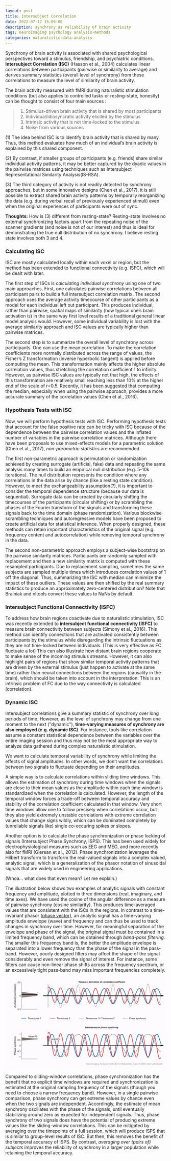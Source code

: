 ```yaml
---
layout: post
title: Intersubject Correlation
date: 2022-07-17 15:09:00
description: synchrony as reliability of brain activity
tags: neuroimaging psychology analysis-methods
categories: naturalistic-data-analysis
---
```


Synchrony of brain activity is associated with shared psychological perspectives toward a stimulus, friendship, and psychiatric conditions. **Intersubject Correlation (ISC)** (Hasson et al., 2004) calculates linear correlations between participants (pairwise or similarity to average) and derives summary statistics (overall level of synchrony) from these correlations to measure the level of similarity of brain activity. 

The brain activity measured with fMRI during naturalistic stimulation conditions (but also applies to controlled tasks or resting-state, honestly) can be thought to consist of four main sources : 
><ol>
>    <li> Stimulus-driven brain activity that is shared by most participants</li>
>    <li> Individual/idiosyncratic activity elicited by the stimulus</li>
>    <li> Intrinsic activity that is not time-locked to the stimulus</li>
>    <li> Noise from various sources</li>
></ol>

(1) The idea behind ISC is to identify brain activity that is shared by many. Thus, this method evaluates how much of an individual’s brain activity is explained by this shared component.

(2) By contrast, if smaller groups of participants (e.g. friends) share similar individual activity patterns, it may be better captured by the dyadic values in the pairwise matrices using techniques such as Intersubject Representational Similarity Analysis(IS-RSA). 

(3) The third category of activity is not readily detected by synchrony approaches, but in some innovative designs (Chen et al., 2017), it is still possible to extract shared brain activity patterns by temporally reorganizing the data (e.g. during verbal recall of previously experienced stimuli) even when the original experiences of participants were out of sync.    

**Thoughts:** How is (3) different from resting-state? Resting-state involves no external synchronizing factors apart from the repeating noise of the scanner gradients (and noise is not of our interest) and thus is ideal for demonstrating the true null distribution of no synchrony. I believe resting state involves both 3 and 4.

### Calculating ISC

ISC are mostly calculated locally within each voxel or region, but the method has been extended to functional connectivity (e.g. ISFC), which will be dealt with later. 

The first step of ISCs is *calculating individual synchrony* using one of two main approaches. First, one calculates pairwise correlations between all participant pairs to build a full intersubject correlation matrix. The second approach uses the average activity timecourse of other participants as a model for each individual left out participant. This produces individual, rather than pairwise, spatial maps of similarity (how typical one’s brain activation is) in the same way first level results of a traditional general linear model analysis would. However, some individual variability is lost with the average similarity approach and ISC values are typically higher than pairwise matrices.

The second step is to summarize the overall level of synchrony across participants. One can use the mean correlation. To make the correlation coefficients more normally distributed across the range of values, the Fisher’s Z transformation (inverse hyperbolic tangent) is applied before computing the mean. This transformation mainly affects the higher absolute correlation values, thus stretching the correlation coefficient 1 to infinity. However, as pairwise ISC values are typically not that high, the effects of this transformation are relatively small reaching less than 10% at the higher end of the scale of r=0.5. Recently, it has been suggested that computing the median, especially when using the pairwise approach, provides a more accurate summary of the correlation values (Chen et al., 2016).

### Hypothesis Tests with ISC

Now, we will perform hypothesis tests with ISC. Performing hypothesis tests that account for the false positive rate can be tricky with ISC because of the dependence between the pairwise correlation values and the inflated number of variables in the pairwise correlation matrices. Although there have been proposals to use mixed-effects models for a parametric solution (Chen et al., 2017), *non-parametric statistics* are recommended. 

The first non-parametric approach is permutation or randomization achieved by creating surrogate (artificial, fake) data and repeating the same analysis many times to build an empirical null distribution (e.g. 5-10k iterations). The null distribution represents the condition where any correlations in the data arise by chance (like a resting state condition). However, to meet the exchangeability assumption(?), it is important to consider the temporal dependence structure (because our data is sequential). Surrogate data can be created by circularly shifting the timecourses of the participants (circular shifting) or by scrambling the phases of the Fourier transform of the signals and transforming these signals back to the time domain (phase randomization). Various blockwise scrambling techniques and autoregressive models have been proposed to create artificial data for statistical inference. When properly designed, these methods can retain important characteristics of the original signal (e.g. frequency content and autocorrelation) while removing temporal synchrony in the data. 

The second non-parametric approach employs a subject-wise bootstrap on the pairwise similarity matrices. Participants are randomly sampled with replacement and then a new similarity matrix is computed with these resampled participants. Due to replacement sampling, sometimes the same subjects are sampled multiple times which introduces correlation values of 1 off the diagonal. Thus, summarizing the ISC with median can minimize the impact of these outliers. These values are then shifted by the real summary statistics to produce an approximately zero-centered distribution? Note that Brainiak and nltools convert these values to NaNs by default. 

### Intersubject Functional Connectivity (ISFC)

To address how brain regions coactivate due to naturalistic stimulation, ISC was recently extended to **intersubject functional connectivity (ISFC)** to measure brain connectivity between subjects (Simony et al., 2016). This method can identify connections that are activated consistently between participants by the stimulus while disregarding the intrinsic fluctuations as they are not time-locked between individuals. (This is very effective as FC fluctuate a lot) This can also illustrate how distant brain regions cooperate to make sense of the incoming stimulus streams. However, it can also highlight pairs of regions that show similar temporal activity patterns that are driven by the external stimulus (just happen to activate at the same time) rather than neural connections between the regions (causality in the brain), which should be taken into account in the interpretation. This is an intrinsic problem of FC due to the way connectivity is calculated (correlation).

### Dynamic ISC

Intersubject correlations give a summary statistic of synchrony over long periods of time. However, as the level of synchrony may change from one moment to the next ("dynamic"), **time-varying measures of synchrony are also employed (e.g. dynamic ISC)**. For instance, tools like correlation assume a constant statistical dependence between the variables over the entire imaging session and thus may not be the most appropriate way to analyze data gathered during complex naturalistic stimulation.

We want to calculate temporal variability of synchrony while limiting the effects of signal amplitudes. In other words, we don’t want the correlations between two signals to fluctuate depending on their amplitudes.

A simple way is to calculate correlations within sliding time windows. This allows the estimation of synchrony during time windows when the signals are close to their mean values as the amplitude within each time window is standardized when the correlation is calculated. However, the length of the temporal window forces a trade-off between temporal accuracy and stability of the correlation coefficient calculated in that window. Very short time windows allow one to follow precisely when correlations occur, but they also yield extremely unstable correlations with extreme correlation values that change signs wildly, which can be dominated completely by (unreliable signals like) single co-occuring spikes or slopes. 

Another option is to calculate the phase synchronization or phase locking of signals (Intersubject Phase Synchrony, ISPS). This has been used widely for electrophysiological measures such as EEG and MEG, and more recently also for fMRI (Glerean et al., 2012). Phase synchronization leverages the Hilbert transform to transform the real-valued signals into a complex valued, analytic signal, which is a generalization of the phasor notation of sinusoidal signals that are widely used in engineering applications. 

(Whoa… what does that even mean? Let me explain.)

The illustration below shows two examples of analytic signals with constant frequency and amplitude, plotted in three dimensions (real, imaginary, and time axes). We have used the cosine of the angular difference as a measure of pairwise synchrony (cosine similarity). This produces time-averaged values that are consistent with the ISCs in the regions. In contrast to a time-invariant phasor ([phase vector](https://en.wikipedia.org/wiki/Phasor)), an analytic signal has a time-varying amplitude envelope (wave) and frequency and can thus be used to track changes in synchrony over time. However, for meaningful separation of the envelope and phase of the signal, the original signal must be contained in a limited frequency band, which can be obtained through *band-pass filtering*. The smaller this frequency band is, the better the amplitude envelope is separated into a lower frequency than the phase of the signal in the pass-band. However, poorly designed filters may affect the shape of the signal considerably and even remove the signal of interest. For instance, some filters can cause non-linear phase shifts across the frequency spectrum, or an excessively tight pass-band may miss important frequencies completely.

![phase_synchrony](..\assets\img\isc\PhaseSynchronyAndCorrelation.gif)

Compared to sliding-window correlations, phase synchronization has the benefit that no explicit time windows are required and synchronization is estimated at the original sampling frequency of the signals (though you need to choose a narrow frequency band). However, in a single pairwise comparison, phase synchrony can get extreme values by chance even when the two signals are independent. Accordingly, the estimate of mean synchrony oscillates with the phase of the signals, until eventually stabilizing around zero as expected for independent signals. Thus, phase synchrony of two signals does have the potential of producing extreme values like the sliding-window correlations. This can be mitigated by averaging over the timepoints of a full session, which will produce ISPS that is similar to group-level results of ISC. But then, this removes the benefit of the temporal accuracy of ISPS. By contrast, *averaging over (pairs of) subjects* improves the reliability of synchrony in a larger population while retaining the temporal accuracy.
